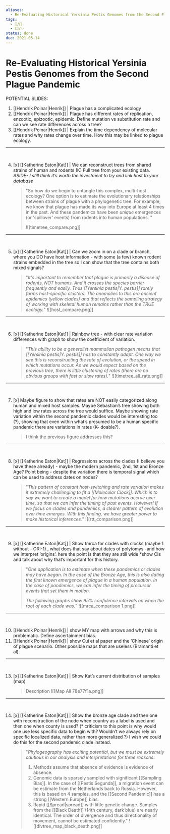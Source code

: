 ```yaml
---
aliases:
  - Re-Evaluating Historical Yersinia Pestis Genomes from the Second Plague Pandemic
tags:
  - 📝/🌱
  - ⬜/✨ 
status: done
due: 2021-05-14
---
```


# Re-Evaluating Historical Yersinia Pestis Genomes from the Second Plague Pandemic

POTENTIAL SLIDES:

1. [[Hendrik Poinar\|Henrik]] | Plague has a complicated ecology
2. [[Hendrik Poinar\|Henrik]] |  Plague has different rates of replication, enzootic, epizootic, epidemic. Define mutation vs substitution rate and can we see rate differences across a tree?
3. [[Hendrik Poinar\|Henrik]] | Explain the time dependency of molecular rates and why rates change over time. How this may be linked to plague ecology.

---
<div style="page-break-after: always; visibility: hidden">\pagebreak</div>

4. [x] [[Katherine Eaton\|Kat]] | We can reconstruct trees from shared strains of human and rodents (K) Full tree from your existing data. *ASIDE- I still think it’s worth the investment to try and link host to your database*
	> "So how do we begin to untangle this complex, multi-host ecology? One option is to estimate the evolutionary relationships between strains of plague with a phylogenetic tree. For example, we know that plague has made its way into Europe at least 4 times in the past. And these pandemics have been *unique* emergences (or 'spillover' events) from rodents into human populations. "
	>
	> ![[timetree_compare.png]]

---
<div style="page-break-after: always; visibility: hidden">\pagebreak</div>

5. [x] [[Katherine Eaton\|Kat]] | Can we zoom in on a clade or branch, where you DO have host information - with some (a few) known rodent strains embedded in the tree so I can show that the tree contains both mixed signals?
	> "*It's important to remember that plague is primarily a disease of rodents, NOT humans. And it crosses the species barrier frequently and easily. Thus [[Yersinia pestis|Y. pestis]] rarely forms host-specific clusters. The anomalies to this are ancient epidemics (yellow clades) and that reflects the sampling strategy of working with skeletal human remains rather than the TRUE ecology.*"
	> ![[host_compare.png]]

---
<div style="page-break-after: always; visibility: hidden">\pagebreak</div>

6.  [x] [[Katherine Eaton\|Kat]] | Rainbow tree - with clear rate variation differences with graph to show the coefficient of variation. 
	> "*This ability to be a generalist mammalian pathogen means that [[Yersinia pestis|Y. pestis]] has to constantly adapt. One way we see this is reconstructing the rate of evolution, or the speed in which mutations occur. As we would expect based on the previous tree, there is little clustering of rates (there are no obvious groups with fast or slow rates).*"
	> ![[timetree_all_rate.png]]

---
<div style="page-break-after: always; visibility: hidden">\pagebreak</div>

7. [x] Maybe figure to show that rates are NOT easily categorized along human and mixed host samples. Maybe Sebastian’s tree showing both high and low rates across the tree would suffice. Maybe showing rate variation within the second pandemic clades would be interesting too (?),  showing that even within what’s presumed to be a human specific pandemic there are variations in rates (K- doable?).

	> I think the previous figure addresses this?

---
<div style="page-break-after: always; visibility: hidden">\pagebreak</div>

8. [x] [[Katherine Eaton\|Kat]] | Regressions across the clades (I believe you have these already) - maybe the modern pandemic, 2nd, 1st and Bronze Age? Point being - despite the variation there is temporal signal which can be used to address dates on nodes? 
	> "*This pattern of constant host-switching and rate variation makes it extremely challenging to fit a [[Molecular Clock]]. Which is to say we want to create a model for how mutations accrue over time, so that we can infer the timing of past events. However! If we focus on clades and pandemics, a clearer pattern of evolution over time emerges. With this finding, we have greater power to make historical inferences.*"
	> ![[rtt_comparison.png]]

---
<div style="page-break-after: always; visibility: hidden">\pagebreak</div>

9. [x] [[Katherine Eaton\|Kat]] | Show tmrca  for clades with clocks (maybe 1 without - ORI-1) , what does that say about dates of polytomys -and how we interpret ‘origins’. here the point is that they are still wide *show CIs and talk about why that’s important for this history.
	> "*One application is to estimate when these pandemics or clades may have began. In the case of the Bronze Age, this is also dating the first known emergence of plague in a human population. In the case of pandemics, we can infer the timing of precursor events that set them in motion.*
	> 
	> *The following graphs show 95% confidence intervals on when the root of each clade was.*"
	>![[mrca_comparison 1.png]]


---
<div style="page-break-after: always; visibility: hidden">\pagebreak</div>

10. [[Hendrik Poinar\|Henrik]] | show MY map with arrows and why this is problematic. Define ascertainment bias.
11. [[Hendrik Poinar\|Henrik]] | show Cui et al paper and the ‘Chinese’ origin of plague scenario. Other possible maps that are useless (Bramanti et al).

---
<div style="page-break-after: always; visibility: hidden">\pagebreak</div>

13. [x] [[Katherine Eaton\|Kat]] | Show Kat’s current distribution of samples (map)
	> Description
	> ![[Map All 78e77f1a.png]]

---
<div style="page-break-after: always; visibility: hidden">\pagebreak</div>

14. [x] [[Katherine Eaton\|Kat]] | Show the bronze age clade and then one with reconstruction of the node when country as a label is used and then one when county is used? (* criticism to this point is why would one use less specific data to begin with? Wouldn’t we always rely on specific localized data, rather than more generalized ?) I wish we could do this for the second pandemic clade instead.
	> "*Phylogeography has exciting potential, but we must be extremely cautious in our analysis and interpretations for three reasons:*
	> 1. Methods assume that absence of evidence is evidence of absence.
	> 2. Genomic data is sparsely sampled with significant [[Sampling Bias]]. In the case of [[Pestis Segunda]], a migration event can be estimate from the Netherlands back to Russia. However, this is based on 4 samples, and the [[Second Pandemic]] has a strong [[Western Europe]] bias.
	> 3. Rapid [[Spread|spread]] with little genetic change. Samples from the [[Black Death]] (14th century, dark blue) are nearly identical. The order of divergence and thus directionality of movement, cannot be estimated confidently."
	> ![[divtree_map_black_death.png]]